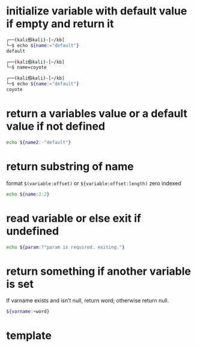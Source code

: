 # initialize variable with default value if empty and return it
```bash
┌──(kali㉿kali)-[~/kb]
└─$ echo ${name:="default"}
default

┌──(kali㉿kali)-[~/kb]
└─$ name=coyote

┌──(kali㉿kali)-[~/kb]
└─$ echo ${name:="default"}
coyote
```

# return a variables value or a default value if not defined
```bash
echo ${name2:-"default"}
```

# return substring of name
format `$(variable:offset)` or `${variable:offset:length)`
zero indexed
```bash
echo ${name:2:2}
```

# read variable or else exit if undefined
```bash
echo ${param:?"param is required. exiting."}
```

# return something if another variable is set
If varname exists and isn’t null, return word; otherwise return null.
```bash
${varname:+word}
```

# template
```bash
```


